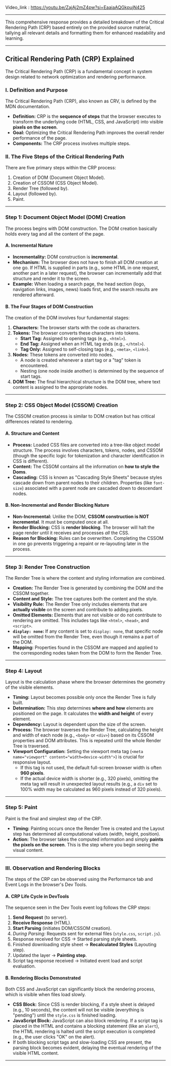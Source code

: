 Video_link : https://youtu.be/ZajAj2mZ4pw?si=EaaiaAQGkpujN425

--------------------------------------------------------------------------

This comprehensive response provides a detailed breakdown of the Critical Rendering Path (CRP) based entirely on the provided source material, tallying all relevant details and formatting them for enhanced readability and learning.

---

## Critical Rendering Path (CRP) Explained

The Critical Rendering Path (CRP) is a fundamental concept in system design related to network optimization and rendering performance.

### I. Definition and Purpose

The Critical Rendering Path (CRP), also known as CRV, is defined by the MDN documentation.

- **Definition:** CRP is the **sequence of steps** that the browser executes to transform the underlying code (HTML, CSS, and JavaScript) into visible **pixels on the screen**.
- **Goal:** Optimizing the Critical Rendering Path improves the overall render performance of the page.
- **Components:** The CRP process involves multiple steps.

### II. The Five Steps of the Critical Rendering Path

There are five primary steps within the CRP process:

1. Creation of DOM (Document Object Model).
2. Creation of CSSOM (CSS Object Model).
3. Render Tree (followed by).
4. Layout (followed by).
5. Paint.

---

### Step 1: Document Object Model (DOM) Creation

The process begins with DOM construction. The DOM creation basically holds every tag and all the content of the page.

#### A. Incremental Nature

- **Incrementality:** DOM construction is **incremental**.
- **Mechanism:** The browser does not have to finish all DOM creation at one go. If HTML is supplied in parts (e.g., some HTML in one request, another part in a later request), the browser can incrementally add that structure and render it to the screen.
- **Example:** When loading a search page, the head section (logo, navigation links, images, news) loads first, and the search results are rendered afterward.

#### B. The Four Stages of DOM Construction

The creation of the DOM involves four fundamental stages:

1. **Characters:** The browser starts with the code as characters.
2. **Tokens:** The browser converts these characters into tokens.
    - **Start Tag:** Assigned to opening tags (e.g., `<html>`).
    - **End Tag:** Assigned when an HTML tag ends (e.g., `</html>`).
    - **Tag Only:** Assigned to self-closing tags (e.g., `<meta>`, `<link>`).
3. **Nodes:** These tokens are converted into nodes.
    - A node is created whenever a start tag or a "tag" token is encountered.
    - Nesting (one node inside another) is determined by the sequence of start tags.
4. **DOM Tree:** The final hierarchical structure is the DOM tree, where text content is assigned to the appropriate nodes.

---

### Step 2: CSS Object Model (CSSOM) Creation

The CSSOM creation process is similar to DOM creation but has critical differences related to rendering.

#### A. Structure and Content

- **Process:** Loaded CSS files are converted into a tree-like object model structure. The process involves characters, tokens, nodes, and CSSOM (though the specific logic for tokenization and character identification in CSS is different).
- **Content:** The CSSOM contains all the information on **how to style the Doms**.
- **Cascading:** CSS is known as "Cascading Style Sheets" because styles cascade down from parent nodes to their children. Properties (like `font-size`) associated with a parent node are cascaded down to descendant nodes.

#### B. Non-Incremental and Render Blocking Nature

- **Non-Incremental:** Unlike the DOM, **CSSOM construction is NOT incremental**. It must be computed once at all.
- **Render Blocking:** CSS is **render blocking**. The browser will halt the page render until it receives and processes _all_ the CSS.
- **Reason for Blocking:** Rules can be overwritten. Completing the CSSOM in one go prevents triggering a repaint or re-layouting later in the process.

---

### Step 3: Render Tree Construction

The Render Tree is where the content and styling information are combined.

- **Creation:** The Render Tree is generated by combining the DOM and the CSSOM together.
- **Content and Style:** The tree captures both the content and the style.
- **Visibility Rule:** The Render Tree only includes elements that are **actually visible** on the screen and contribute to adding pixels.
- **Omitted Elements:** Elements that are not visible or do not contribute to rendering are omitted. This includes tags like `<html>`, `<head>`, and `<script>`.
- **`display: none`:** If any content is set to `display: none`, that specific node will be omitted from the Render Tree, even though it remains a part of the DOM.
- **Mapping:** Properties found in the CSSOM are mapped and applied to the corresponding nodes taken from the DOM to form the Render Tree.

---

### Step 4: Layout

Layout is the calculation phase where the browser determines the geometry of the visible elements.

- **Timing:** Layout becomes possible only once the Render Tree is fully built.
- **Determination:** This step determines **where and how** elements are positioned on the page. It calculates the **width and height** of every element.
- **Dependency:** Layout is dependent upon the size of the screen.
- **Process:** The browser traverses the Render Tree, calculating the height and width of each node (e.g., `<body>` or `<div>`) based on its CSSOM properties and DOM attributes. This is repeated until the whole Render Tree is traversed.
- **Viewport Configuration:** Setting the viewport meta tag (`<meta name="viewport" content="width=device-width">`) is crucial for responsive layout.
    - If this tag is not used, the default full-screen browser width is often **960 pixels**.
    - If the actual device width is shorter (e.g., 320 pixels), omitting the meta tag will result in unexpected layout results (e.g., a `div` set to 100% width may be calculated as 960 pixels instead of 320 pixels).

---

### Step 5: Paint

Paint is the final and simplest step of the CRP.

- **Timing:** Painting occurs once the Render Tree is created and the Layout step has determined all computational values (width, height, position).
- **Action:** The browser takes the computed information and simply **paints the pixels on the screen**. This is the step where you begin seeing the visual content.

---

### III. Observation and Rendering Blocks

The steps of the CRP can be observed using the Performance tab and Event Logs in the browser's Dev Tools.

#### A. CRP Life Cycle in DevTools

The sequence seen in the Dev Tools event log follows the CRP steps:

1. **Send Request** (to server).
2. **Receive Response** (HTML).
3. **Start Parsing** (initiates DOM/CSSOM creation).
4. _During Parsing:_ Requests sent for external files (`style.css`, `script.js`).
5. Response received for CSS -> Started parsing style sheets.
6. Finished downloading style sheet -> **Recalculated Styles** (Layouting step).
7. Updated the layer -> **Painting step**.
8. Script tag response received -> Initiated event load and script evaluation.

#### B. Rendering Blocks Demonstrated

Both CSS and JavaScript can significantly block the rendering process, which is visible when files load slowly.

- **CSS Block:** Since CSS is render blocking, if a style sheet is delayed (e.g., 10 seconds), the content will not be visible (everything is "pending") until the `style.css` is finished loading.
- **JavaScript Block:** JavaScript can also block rendering. If a script tag is placed in the HTML and contains a blocking statement (like an `alert`), the HTML rendering is halted until the script execution is completed (e.g., the user clicks "OK" on the alert).
- If both blocking script tags and slow-loading CSS are present, the parsing block becomes evident, delaying the eventual rendering of the visible HTML content.

--------------------------------------------------------------------------
